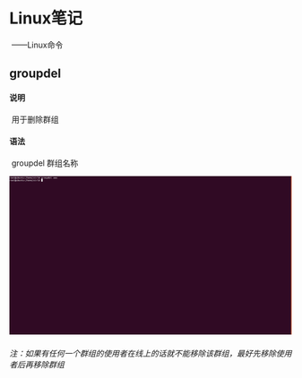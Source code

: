# Linux笔记

​				——Linux命令

## groupdel

#### 说明

​		用于删除群组

#### 语法

​		groupdel 群组名称

![chgrp](image/groupdel.png)

###### 注：如果有任何一个群组的使用者在线上的话就不能移除该群组，最好先移除使用者后再移除群组